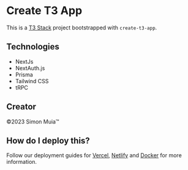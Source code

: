 # Create T3 App

This is a [T3 Stack](https://create.t3.gg/) project bootstrapped with `create-t3-app`.

## Technologies
 * NextJs
 * NextAuth.js
 * Prisma
 * Tailwind CSS
 * tRPC


## Creator

&copy;2023 Simon Muia&trade;

## How do I deploy this?

Follow our deployment guides for [Vercel](https://create.t3.gg/en/deployment/vercel), [Netlify](https://create.t3.gg/en/deployment/netlify) and [Docker](https://create.t3.gg/en/deployment/docker) for more information.
